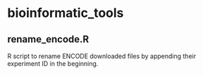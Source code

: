 # bioinformatic_tools

## rename_encode.R
R script to rename ENCODE downloaded files by appending their experiment ID in the beginning.
